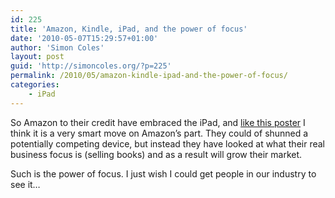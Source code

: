 ```yaml
---
id: 225
title: 'Amazon, Kindle, iPad, and the power of focus'
date: '2010-05-07T15:29:57+01:00'
author: 'Simon Coles'
layout: post
guid: 'http://simoncoles.org/?p=225'
permalink: /2010/05/amazon-kindle-ipad-and-the-power-of-focus/
categories:
    - iPad
---
```


So Amazon to their credit have embraced the iPad, and [like this poster](http://timberry.bplans.com/2010/05/what-amazon-and-ipad-teach-us-about-strategy.html) I think it is a very smart move on Amazon’s part. They could of shunned a potentially competing device, but instead they have looked at what their real business focus is (selling books) and as a result will grow their market.

Such is the power of focus. I just wish I could get people in our industry to see it…